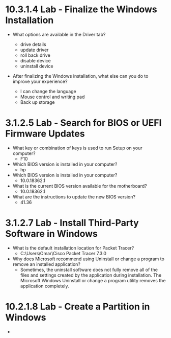 # 10.3.1.4 Lab - Finalize the Windows Installation
 * What options are available in the Driver tab?
    * drive details
    * update driver
    * roll back drive
    * disable device
    * uninstall device
    
  * After finalizing the Windows installation, what else can you do to improve your experience?
    * I can change the language
    * Mouse control and writing pad
    * Back up storage
 # 3.1.2.5 Lab - Search for BIOS or UEFI Firmware Updates
  * What key or combination of keys is used to run Setup on your computer?
    * F10
  * Which BIOS version is installed in your computer?
    * hp
  * Which BIOS version is installed in your computer?
    * 10.0.18362.1
  * What is the current BIOS version available for the motherboard? 
    * 10.0.18362.1
  * What are the instructions to update the new BIOS version?
     * 41.36
 # 3.1.2.7 Lab - Install Third-Party Software in Windows
   * What is the default installation location for Packet Tracer?
      * C:\Users\Omar\Cisco Packet Tracer 7.3.0
   * Why does Microsoft recommend using Uninstall or change a program to remove an installed application?
      * Sometimes, the uninstall software does not fully remove all of the files and settings created by the application during          installation. The Microsoft Windows Uninstall or change a program utility removes the application completely.
 # 10.2.1.8 Lab - Create a Partition in Windows
  * 
 

  
   
      
    

    
